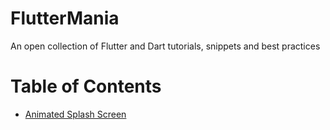 # FlutterMania
An open collection of Flutter and Dart tutorials, snippets and best practices

# Table of Contents
* [Animated Splash Screen](tutorials/animated-splash-screen)
